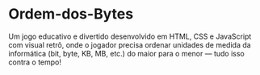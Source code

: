 # Ordem-dos-Bytes
Um jogo educativo e divertido desenvolvido em HTML, CSS e JavaScript com visual retrô, onde o jogador precisa ordenar unidades de medida da informática (bit, byte, KB, MB, etc.) do maior para o menor — tudo isso contra o tempo!
